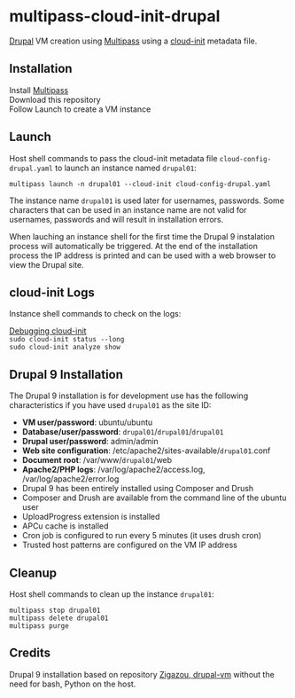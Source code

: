 # multipass-cloud-init-drupal

[Drupal](https://www.drupal.org/home) VM creation using [Multipass](https://multipass.run) using a [cloud-init](https://ubuntu.com/blog/using-cloud-init-with-multipass) metadata file.

## Installation

Install [Multipass](https://multipass.run)  
Download this repository  
Follow Launch to create a VM instance

## Launch

Host shell commands to pass the cloud-init metadata file `cloud-config-drupal.yaml` to launch an instance named `drupal01`:

`multipass launch -n drupal01 --cloud-init cloud-config-drupal.yaml`

The instance name `drupal01` is used later for usernames, passwords. Some characters that can be used in an instance name are not valid for usernames, passwords and will result in installation errors.

When lauching an instance shell for the first time the Drupal 9 instalation process will automatically be triggered. At the end of the installation process the IP address is printed and can be used with a web browser to view the Drupal site.

## cloud-init Logs

Instance shell commands to check on the logs:

[Debugging cloud-init](https://cloudinit.readthedocs.io/en/latest/topics/debugging.html)  
`sudo cloud-init status --long`  
`sudo cloud-init analyze show`  

## Drupal 9 Installation

The Drupal 9 installation is for development use has the following characteristics if you have used `drupal01` as the site ID:

- **VM user/password**: ubuntu/ubuntu
- **Database/user/password**: `drupal01`/`drupal01`/`drupal01`
- **Drupal user/password**: admin/admin
- **Web site configuration**: /etc/apache2/sites-available/`drupal01`.conf
- **Document root**: /var/www/`drupal01`/web
- **Apache2/PHP logs**: /var/log/apache2/access.log, /var/log/apache2/error.log
- Drupal 9 has been entirely installed using Composer and Drush
- Composer and Drush are available from the command line of the ubuntu user
- UploadProgress extension is installed
- APCu cache is installed
- Cron job is configured to run every 5 minutes (it uses drush cron)
- Trusted host patterns are configured on the VM IP address

## Cleanup

Host shell commands to clean up the instance `drupal01`:

`multipass stop drupal01`  
`multipass delete drupal01`  
`multipass purge`  

## Credits

Drupal 9 installation based on repository [Zigazou, drupal-vm](https://github.com/Zigazou/drupal-vm) without the need for bash, Python on the host.
